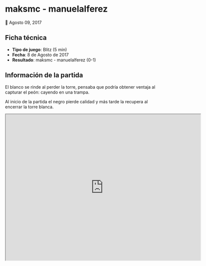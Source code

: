 # maksmc - manuelalferez

📅 Agosto 09, 2017



## Ficha técnica

* **Tipo de juego**: Blitz (5 min)
* **Fecha**: 8 de Agosto de 2017
* **Resultado**: maksmc - manuelalferez (0-1)



## Información de la partida

El blanco se rinde al perder la torre, pensaba que podría obtener ventaja al capturar el peón: cayendo en una trampa.

Al inicio de la partida el negro pierde calidad y más tarde la recupera al encerrar la torre blanca.

 <iframe width="640" height="480"
      src="https://www.youtube.com/embed/PypjHGohAHY" allowfullscreen>
      </iframe>

